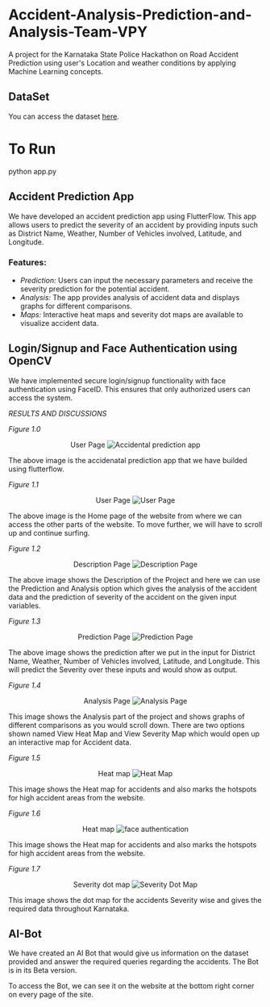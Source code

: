 # Accident-Analysis-Prediction-and-Analysis-Team-VPY
A project for the Karnataka State Police Hackathon on Road Accident Prediction using user's Location and weather conditions by applying Machine Learning concepts.

## DataSet
You can access the dataset [here](https://drive.google.com/drive/folders/1iHHYRkGRhYfO-lTaEjnrkO-QQE428WLU).

# To Run 
python app.py


## Accident Prediction App
We have developed an accident prediction app using FlutterFlow. This app allows users to predict the severity of an accident by providing inputs such as District Name, Weather, Number of Vehicles involved, Latitude, and Longitude. 

### Features:
- *Prediction:* Users can input the necessary parameters and receive the severity prediction for the potential accident.
- *Analysis:* The app provides analysis of accident data and displays graphs for different comparisons.
- *Maps:* Interactive heat maps and severity dot maps are available to visualize accident data.

## Login/Signup and Face Authentication using OpenCV
We have implemented secure login/signup functionality with face authentication using FaceID. This ensures that only authorized users can access the system.

*RESULTS AND DISCUSSIONS*

*Figure 1.0* 

<p align="center">
User Page
  <img src="https://drive.google.com/file/d/1dplPGPSgPt3ftlw4SUwJ4WsMVtLLqTxk/view?usp=drive_link" alt="Accidental prediction app">
</p>

The above image is the accidenatal prediction app that we have builded using flutterflow.

*Figure 1.1* 

<p align="center">
User Page
  <img src="blob:https://drive.google.com/file/d/1CvzKvW1MkUFdZRO3G3jupBHRX71EaGLL/view?usp=drive_link" alt="User Page">
</p>

The above image is the Home page of the website from where we can access the other parts of the website. To move further, we will have to scroll up and continue surfing.

*Figure 1.2* 
<p align="center">
Description Page
  <img src="https://drive.google.com/file/d/1xSbmsTEmUdnMXuIN7j35dpmNwQfgj5C_/view?usp=sharing" alt="Description Page">
</p>

The above image shows the Description of the Project and here we can use the Prediction and Analysis option which gives the analysis of the accident data and the prediction of severity of the accident on the given input variables.

*Figure 1.3* 
<p align="center">
Prediction Page
  <img src="https://drive.google.com/file/d/1ImlcU7H3TIYEz3Lr-urnM62M8rbZ7VUA/view?usp=sharing" alt="Prediction Page">
</p>

The above image shows the prediction after we put in the input for District Name, Weather, Number of Vehicles involved, Latitude, and Longitude. This will predict the Severity over these inputs and would show as output.

*Figure 1.4* 
<p align="center">
Analysis Page
  <img src="blob:https://drive.google.com/file/d/1HXyDrEfARBsJsMbzEABqhIVp7KAH2ZGX/view?usp=sharing" alt="Analysis Page">
</p>

This image shows the Analysis part of the project and shows graphs of different comparisons as you would scroll down. There are two options shown named View Heat Map and View Severity Map which would open up an interactive map for Accident data.

*Figure 1.5* 
<p align="center">
Heat map
  <img src="blob:https://drive.google.com/file/d/1_H7U-eSkUtH6ax-qevcoqkOAEJ3Oknhz/view?usp=drive_link" alt="Heat Map">
</p>

This image shows the Heat map for accidents and also marks the hotspots for high accident areas from the website.

*Figure 1.6* 
<p align="center">
Heat map
  <img src="https://drive.google.com/file/d/1xU28-sFRZN10pXu_cGDI-o7u4lfXhOLJ/view?usp=sharing" alt="face authentication ">
</p>

This image shows the Heat map for accidents and also marks the hotspots for high accident areas from the website.

*Figure 1.7* 
<p align="center">
Severity dot map
  <img src="blob:https://drive.google.com/file/d/12eClbrLILn6LSHbFoMLBHdWRoGf4sT2v/view?usp=drive_link" alt="Severity Dot Map">
</p>

This image shows the dot map for the accidents Severity wise and gives the required data throughout Karnataka.

## AI-Bot
We have created an AI Bot that would give us information on the dataset provided and answer the required queries regarding the accidents.
The Bot is in its Beta version.

To access the Bot, we can see it on the website at the bottom right corner on every page of the site.
